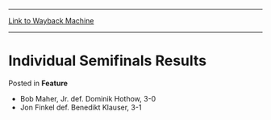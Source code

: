 
---
[Link to Wayback Machine](https://web.archive.org/web/20171031060834/https://magic.wizards.com/en/articles/archive/feature/individual-semifinals-results-2000-01-01)

[_metadata_:wayback_url]:- "https://magic.wizards.com/en/articles/archive/feature/individual-semifinals-results-2000-01-01"
[_metadata_:wayback_raw_url]:- "https://web.archive.org/web/20171031060834id_/https://magic.wizards.com/en/articles/archive/feature/individual-semifinals-results-2000-01-01"
[_metadata_:wayback_capture_timestamp]:- "2017-10-31 06:08:34+00:00"
[_metadata_:publish_date]:- "2000-01-01"
[_metadata_:description]:- "Bob Maher, Jr. def. Dominik Hothow, 3-0 Jon Finkel def. Benedikt Klauser, 3-1"
[_metadata_:generator]:- "Drupal 7 (http://drupal.org)"
---


Individual Semifinals Results
=============================



 Posted in **Feature**












* Bob Maher, Jr. def. Dominik Hothow, 3-0
* Jon Finkel def. Benedikt Klauser, 3-1






